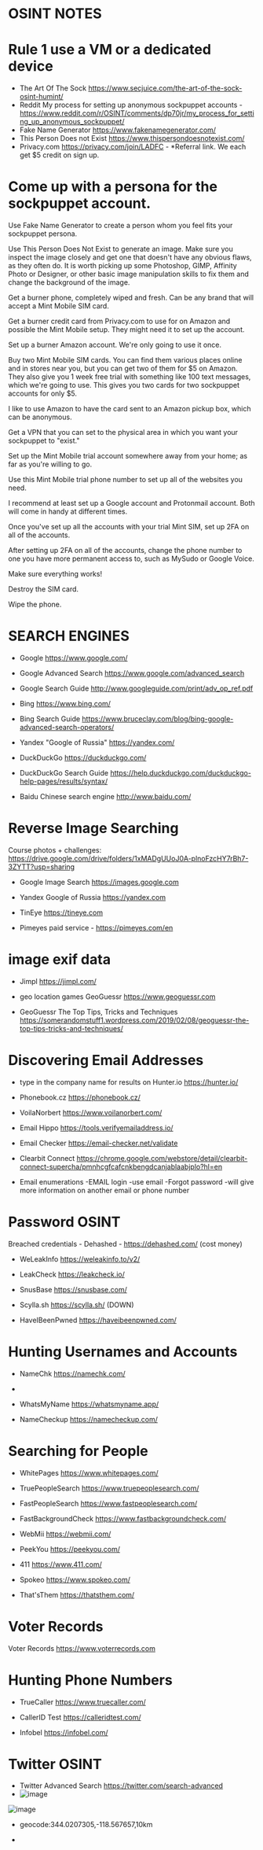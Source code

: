 # OSINT NOTES
# Rule 1 use a VM or a dedicated device

- The Art Of The Sock  https://www.secjuice.com/the-art-of-the-sock-osint-humint/
- Reddit  My process for setting up anonymous sockpuppet accounts - https://www.reddit.com/r/OSINT/comments/dp70jr/my_process_for_setting_up_anonymous_sockpuppet/
- Fake Name Generator  https://www.fakenamegenerator.com/
- This Person Does not Exist  https://www.thispersondoesnotexist.com/
- Privacy.com  https://privacy.com/join/LADFC - *Referral link. We each get $5 credit on sign up.

# Come up with a persona for the sockpuppet account.

Use Fake Name Generator to create a person whom you feel fits your sockpuppet persona.

Use This Person Does Not Exist to generate an image. Make sure you inspect the image closely and get one that doesn't have any obvious flaws, as they often do. It is worth picking up some Photoshop, GIMP, Affinity Photo or Designer, or other basic image manipulation skills to fix them and change the background of the image.

Get a burner phone, completely wiped and fresh. Can be any brand that will accept a Mint Mobile SIM card.

Get a burner credit card from Privacy.com to use for on Amazon and possible the Mint Mobile setup. They might need it to set up the account.

Set up a burner Amazon account. We're only going to use it once.

Buy two Mint Mobile SIM cards. You can find them various places online and in stores near you, but you can get two of them for $5 on Amazon. They also give you 1 week free trial with something like 100 text messages, which we're going to use. This gives you two cards for two sockpuppet accounts for only $5.

I like to use Amazon to have the card sent to an Amazon pickup box, which can be anonymous.

Get a VPN that you can set to the physical area in which you want your sockpuppet to "exist."

Set up the Mint Mobile trial account somewhere away from your home; as far as you're willing to go.

Use this Mint Mobile trial phone number to set up all of the websites you need.

I recommend at least set up a Google account and Protonmail account. Both will come in handy at different times.

Once you've set up all the accounts with your trial Mint SIM, set up 2FA on all of the accounts.

After setting up 2FA on all of the accounts, change the phone number to one you have more permanent access to, such as MySudo or Google Voice.

Make sure everything works!

Destroy the SIM card.

Wipe the phone.

# SEARCH ENGINES
    
- Google  https://www.google.com/

- Google Advanced Search  https://www.google.com/advanced_search

- Google Search Guide  http://www.googleguide.com/print/adv_op_ref.pdf

- Bing  https://www.bing.com/

- Bing Search Guide  https://www.bruceclay.com/blog/bing-google-advanced-search-operators/

- Yandex  "Google of Russia"  https://yandex.com/

- DuckDuckGo  https://duckduckgo.com/

- DuckDuckGo Search Guide  https://help.duckduckgo.com/duckduckgo-help-pages/results/syntax/

- Baidu  Chinese search engine  http://www.baidu.com/

# Reverse Image Searching

Course photos + challenges: https://drive.google.com/drive/folders/1xMADgUUoJ0A-plnoFzcHY7rBh7-3ZYTT?usp=sharing

- Google Image Search  https://images.google.com

- Yandex Google of Russia https://yandex.com

- TinEye  https://tineye.com

- Pimeyes  paid service - https://pimeyes.com/en

# image exif data 
- Jimpl https://jimpl.com/
- geo location games GeoGuessr  https://www.geoguessr.com

- GeoGuessr  The Top Tips, Tricks and Techniques  https://somerandomstuff1.wordpress.com/2019/02/08/geoguessr-the-top-tips-tricks-and-techniques/
# Discovering Email Addresses
- type in the company name for results on  Hunter.io  https://hunter.io/

- Phonebook.cz  https://phonebook.cz/

- VoilaNorbert  https://www.voilanorbert.com/

- Email Hippo  https://tools.verifyemailaddress.io/

- Email Checker  https://email-checker.net/validate

- Clearbit Connect  https://chrome.google.com/webstore/detail/clearbit-connect-supercha/pmnhcgfcafcnkbengdcanjablaabjplo?hl=en


- Email enumerations 
    -EMAIL login
        -use email
            -Forgot password
                -will give more information on another email or phone number
# Password OSINT
Breached credentials - Dehashed - https://dehashed.com/ (cost money)
- WeLeakInfo  https://weleakinfo.to/v2/

- LeakCheck  https://leakcheck.io/

- SnusBase  https://snusbase.com/

- Scylla.sh  https://scylla.sh/ (DOWN)

- HaveIBeenPwned  https://haveibeenpwned.com/


#   Hunting Usernames and Accounts

- NameChk  https://namechk.com/
- 
- WhatsMyName  https://whatsmyname.app/

- NameCheckup  https://namecheckup.com/
            
#   Searching for People
- WhitePages  https://www.whitepages.com/

- TruePeopleSearch  https://www.truepeoplesearch.com/

- FastPeopleSearch https://www.fastpeoplesearch.com/

- FastBackgroundCheck  https://www.fastbackgroundcheck.com/

- WebMii  https://webmii.com/

- PeekYou https://peekyou.com/

- 411 https://www.411.com/

- Spokeo https://www.spokeo.com/

- That'sThem https://thatsthem.com/

#   Voter Records

Voter Records https://www.voterrecords.com

# Hunting Phone Numbers

- TrueCaller https://www.truecaller.com/

- CallerID Test  https://calleridtest.com/

- Infobel  https://infobel.com/


# Twitter OSINT
- Twitter Advanced Search  https://twitter.com/search-advanced
- ![image](https://github.com/CYBERMEDIC1/OSINT-Notes/assets/125709529/ef622013-89b4-44a7-a2b1-3d9733c39218)

![image](https://github.com/CYBERMEDIC1/OSINT-Notes/assets/125709529/3cf6cc5c-d29f-4909-aed3-3abe6f91b8ec)
- geocode:344.0207305,-118.567657,10km

- 
